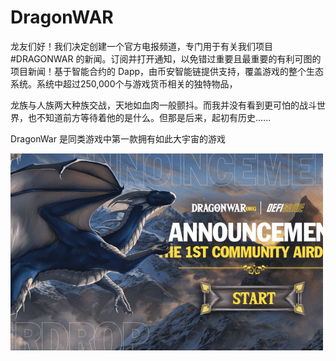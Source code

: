 # DragonWAR

龙友们好！我们决定创建一个官方电报频道，专门用于有关我们项目#DRAGONWAR 的新闻。订阅并打开通知，以免错过重要且最重要的有利可图的项目新闻！基于智能合约的 Dapp，由币安智能链提供支持，覆盖游戏的整个生态系统。系统中超过250,000个与游戏货币相关的独特物品，

龙族与人族两大种族交战，天地如血肉一般颤抖。而我并没有看到更可怕的战斗世界，也不知道前方等待着他的是什么。但那是后来，起初有历史......

DragonWar 是同类游戏中第一款拥有如此大宇宙的游戏

![dragonwar-dapp-high-risk-bsc-image1-500x315_d67fc5e2c8c4fe2ee671b8347434171d](dragonwar-dapp-high-risk-bsc-image1-500x315_d67fc5e2c8c4fe2ee671b8347434171d.png)
